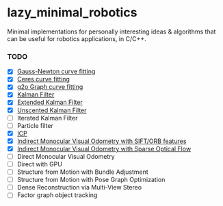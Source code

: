 # lazy_minimal_robotics
Minimal implementations for personally interesting ideas &amp; algorithms that can be useful for robotics applications, in C/C++.


### TODO

- [x] [Gauss-Newton curve fitting](/NonLinearOpt/GaussNewton)
- [x] [Ceres curve fitting](/NonLinearOpt/Ceres)
- [x] [g2o Graph curve fitting](/NonLinearOpt/GraphOpt)
- [x] [Kalman Filter](/KalmanFilter)
- [x] [Extended Kalman Filter](/ExtendedKalmanFilter)
- [x] [Unscented Kalman Filter](/UnscentedKalmanFilter)
- [ ] Iterated Kalman Filter
- [ ] Particle filter
- [x] [ICP](/ICP)
- [x] [Indirect Monocular Visual Odometry with SIFT/ORB features](/VisualOdometry/Indirect/matching)
- [x] [Indirect Monocular Visual Odometry with Sparse Optical Flow](/VisualOdometry/Indirect/tracking)
- [ ] Direct Monocular Visual Odometry
- [ ] Direct with GPU
- [ ] Structure from Motion with Bundle Adjustment
- [ ] Structure from Motion with Pose Graph Optimization
- [ ] Dense Reconstruction via Multi-View Stereo
- [ ] Factor graph object tracking